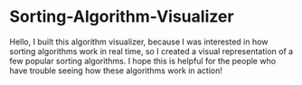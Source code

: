 # Sorting-Algorithm-Visualizer
Hello, I built this algorithm visualizer, because I was interested in how sorting algorithms work in real time, so I created a visual representation of a few popular sorting algorithms. I hope this is helpful for the people who have trouble seeing how these algorithms work in action!
